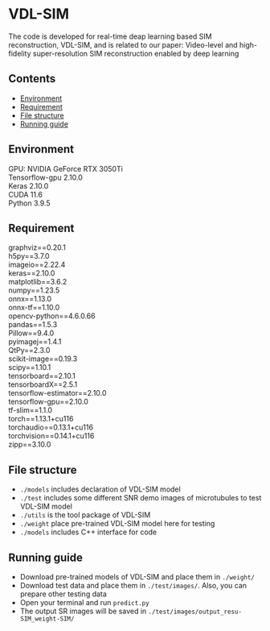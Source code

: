 # VDL-SIM
The code is developed for real-time deap learning based SIM reconstruction, VDL-SIM, and is related to our paper:
Video-level and high-fidelity super-resolution SIM reconstruction enabled by deep learning

## Contents
- [Environment](#Environment)
- [Requirement](#Requirement)
- [File structure](#Filestructure)
- [Running guide](#Runningguide)

## Environment
GPU: NVIDIA GeForce RTX 3050Ti  
Tensorflow-gpu 2.10.0  
Keras 2.10.0  
CUDA 11.6  
Python 3.9.5  

## Requirement
graphviz==0.20.1  
h5py==3.7.0  
imageio==2.22.4  
keras==2.10.0  
matplotlib==3.6.2  
numpy==1.23.5  
onnx==1.13.0  
onnx-tf==1.10.0  
opencv-python==4.6.0.66  
pandas==1.5.3  
Pillow==9.4.0  
pyimagej==1.4.1  
QtPy==2.3.0  
scikit-image==0.19.3  
scipy==1.10.1  
tensorboard==2.10.1  
tensorboardX==2.5.1  
tensorflow-estimator==2.10.0  
tensorflow-gpu==2.10.0  
tf-slim==1.1.0  
torch==1.13.1+cu116  
torchaudio==0.13.1+cu116  
torchvision==0.14.1+cu116  
zipp==3.10.0  

## File structure
- ```./models``` includes declaration of VDL-SIM model  
- ```./test``` includes some different SNR demo images of microtubules to test VDL-SIM model  
- ```./utils``` is the tool package of VDL-SIM  
- ```./weight``` place pre-trained VDL-SIM model here for testing
- ```./models``` includes C++ interface for code

## Running guide
- Download pre-trained models of VDL-SIM and place them in ```./weight/```   
- Download test data and place them in ```./test/images/```. Also, you can prepare other testing data
- Open your terminal and run ```predict.py```
- The output SR images will be saved in ```./test/images/output_resu-SIM_weight-SIM/```
